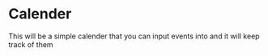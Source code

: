 # Calender
This will be a simple calender that you can input events into and it will keep track of them
